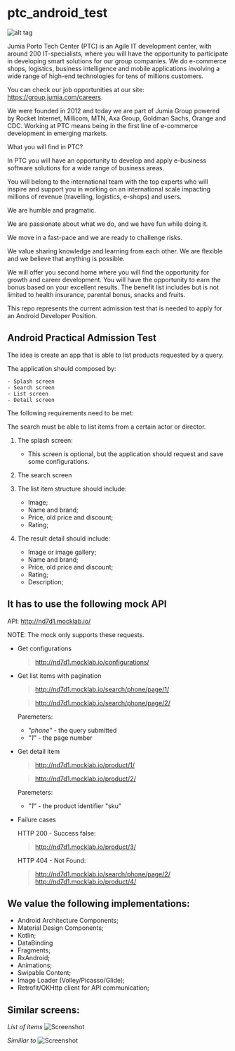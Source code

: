 # ptc_android_test

![alt tag](https://www.portotechcenter.pt/wp-content/uploads/2016/07/PTC-jumia-e1468505520464.jpg)

Jumia Porto Tech Center (PTC) is an Agile IT development center, with around 200 IT-specialists, 
where you will have the opportunity to participate in developing smart solutions for our group companies. 
We do e-commerce shops, logistics, business intelligence and mobile applications involving a wide range of high-end technologies for tens of millions customers.  

You can check our job opportunities at our site: https://group.jumia.com/careers.  

We were founded in 2012 and today we are part of Jumia Group powered by Rocket Internet, Millicom, MTN, Axa Group, 
Goldman Sachs, Orange and CDC.   Working at PTC means being in the first line of e-commerce development in emerging markets.  

What you will find in PTC?  

In PTC you will have an opportunity to develop and apply e-business software solutions for a wide range of business areas. 

You will belong to the international team with the top experts who will inspire and support you in working on an international scale impacting millions of revenue (travelling, logistics, e-shops) and users. 

We are humble and pragmatic. 

We are passionate about what we do, and we have fun while doing it. 

We move in a fast-pace and we are ready to challenge risks. 

We value sharing knowledge and learning from each other. We are flexible and we believe that anything is possible. 

We will offer you second home where you will find the opportunity for growth and career development.
You will have the opportunity to earn the bonus based on your excellent results. 
The benefit list includes but is not limited to health insurance, parental bonus, snacks and fruits.

This repo represents the current admission test that is needed to apply for an Android Developer Position.

Android Practical Admission Test
-

The idea is create an app that is able to list products requested by a query. 

The application should composed by:

    - Splash screen
    - Search screen 
    - List screen 
    - Detail screen

The following requirements need to be met:

The search must be able to list items from a certain actor or director.

1. The splash screen:
    - This screen is optional, but the application should request and save some configurations. 

2. The search screen

3. The list item structure should include:
    - Image;
    - Name and brand;
    - Price, old price and discount;
    - Rating;

4. The result detail should include:
    - Image or image gallery;
    - Name and brand;
    - Price, old price and discount;
    - Rating;
    - Description;

It has to use the following mock API 
-
API: http://nd7d1.mocklab.io/

NOTE: The mock only supports these requests.

- Get configurations

    > http://nd7d1.mocklab.io/configurations/

- Get list items with pagination

    > http://nd7d1.mocklab.io/search/phone/page/1/
    
    > http://nd7d1.mocklab.io/search/phone/page/2/

    Paremeters:
    - *"phone"* - the query submitted
    - *"1"* - the page number

- Get detail item

    > http://nd7d1.mocklab.io/product/1/

    > http://nd7d1.mocklab.io/product/2/

    Paremeters:
    - *"1"* - the product identifier "sku"
    
    
- Failure cases

    HTTP 200 - Success false:
    > http://nd7d1.mocklab.io/product/3/
    
    HTTP 404 - Not Found:
    > http://nd7d1.mocklab.io/search/phone/page/2/
    > http://nd7d1.mocklab.io/product/4/

    

We value the following implementations:
 -
- Android Architecture Components;
- Material Design Components;
- Kotlin;
- DataBinding
- Fragments;
- RxAndroid;
- Animations;
- Swipable Content;
- Image Loader (Volley/Picasso/Glide);
- Retrofit/OKHttp client for API communication;

Similar screens:
-

*List of items*
![Screenshot](screen_1.jpg)


*Simillar to*
![Screenshot](screen_2.jpg)